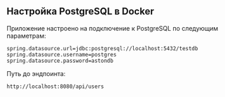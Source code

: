 ## Настройка PostgreSQL в Docker
Приложение настроено на подключение к PostgreSQL по следующим параметрам:
```
spring.datasource.url=jdbc:postgresql://localhost:5432/testdb
spring.datasource.username=postgres
spring.datasource.password=astondb
```
Путь до эндпоинта:
````
http://localhost:8080/api/users
